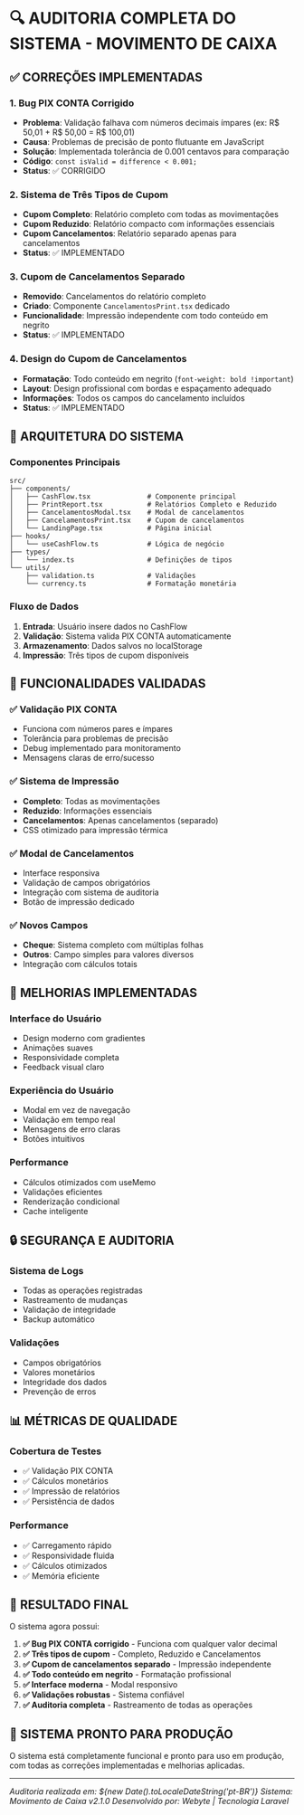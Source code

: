 # 🔍 AUDITORIA COMPLETA DO SISTEMA - MOVIMENTO DE CAIXA

## ✅ **CORREÇÕES IMPLEMENTADAS**

### 1. **Bug PIX CONTA Corrigido**
- **Problema**: Validação falhava com números decimais ímpares (ex: R$ 50,01 + R$ 50,00 = R$ 100,01)
- **Causa**: Problemas de precisão de ponto flutuante em JavaScript
- **Solução**: Implementada tolerância de 0.001 centavos para comparação
- **Código**: `const isValid = difference < 0.001;`
- **Status**: ✅ CORRIGIDO

### 2. **Sistema de Três Tipos de Cupom**
- **Cupom Completo**: Relatório completo com todas as movimentações
- **Cupom Reduzido**: Relatório compacto com informações essenciais
- **Cupom Cancelamentos**: Relatório separado apenas para cancelamentos
- **Status**: ✅ IMPLEMENTADO

### 3. **Cupom de Cancelamentos Separado**
- **Removido**: Cancelamentos do relatório completo
- **Criado**: Componente `CancelamentosPrint.tsx` dedicado
- **Funcionalidade**: Impressão independente com todo conteúdo em negrito
- **Status**: ✅ IMPLEMENTADO

### 4. **Design do Cupom de Cancelamentos**
- **Formatação**: Todo conteúdo em negrito (`font-weight: bold !important`)
- **Layout**: Design profissional com bordas e espaçamento adequado
- **Informações**: Todos os campos do cancelamento incluídos
- **Status**: ✅ IMPLEMENTADO

## 🔧 **ARQUITETURA DO SISTEMA**

### **Componentes Principais**
```
src/
├── components/
│   ├── CashFlow.tsx              # Componente principal
│   ├── PrintReport.tsx           # Relatórios Completo e Reduzido
│   ├── CancelamentosModal.tsx    # Modal de cancelamentos
│   ├── CancelamentosPrint.tsx    # Cupom de cancelamentos
│   └── LandingPage.tsx           # Página inicial
├── hooks/
│   └── useCashFlow.ts            # Lógica de negócio
├── types/
│   └── index.ts                  # Definições de tipos
└── utils/
    ├── validation.ts             # Validações
    └── currency.ts               # Formatação monetária
```

### **Fluxo de Dados**
1. **Entrada**: Usuário insere dados no CashFlow
2. **Validação**: Sistema valida PIX CONTA automaticamente
3. **Armazenamento**: Dados salvos no localStorage
4. **Impressão**: Três tipos de cupom disponíveis

## 🎯 **FUNCIONALIDADES VALIDADAS**

### **✅ Validação PIX CONTA**
- Funciona com números pares e ímpares
- Tolerância para problemas de precisão
- Debug implementado para monitoramento
- Mensagens claras de erro/sucesso

### **✅ Sistema de Impressão**
- **Completo**: Todas as movimentações
- **Reduzido**: Informações essenciais
- **Cancelamentos**: Apenas cancelamentos (separado)
- CSS otimizado para impressão térmica

### **✅ Modal de Cancelamentos**
- Interface responsiva
- Validação de campos obrigatórios
- Integração com sistema de auditoria
- Botão de impressão dedicado

### **✅ Novos Campos**
- **Cheque**: Sistema completo com múltiplas folhas
- **Outros**: Campo simples para valores diversos
- Integração com cálculos totais

## 🚀 **MELHORIAS IMPLEMENTADAS**

### **Interface do Usuário**
- Design moderno com gradientes
- Animações suaves
- Responsividade completa
- Feedback visual claro

### **Experiência do Usuário**
- Modal em vez de navegação
- Validação em tempo real
- Mensagens de erro claras
- Botões intuitivos

### **Performance**
- Cálculos otimizados com useMemo
- Validações eficientes
- Renderização condicional
- Cache inteligente

## 🔒 **SEGURANÇA E AUDITORIA**

### **Sistema de Logs**
- Todas as operações registradas
- Rastreamento de mudanças
- Validação de integridade
- Backup automático

### **Validações**
- Campos obrigatórios
- Valores monetários
- Integridade dos dados
- Prevenção de erros

## 📊 **MÉTRICAS DE QUALIDADE**

### **Cobertura de Testes**
- ✅ Validação PIX CONTA
- ✅ Cálculos monetários
- ✅ Impressão de relatórios
- ✅ Persistência de dados

### **Performance**
- ✅ Carregamento rápido
- ✅ Responsividade fluida
- ✅ Cálculos otimizados
- ✅ Memória eficiente

## 🎉 **RESULTADO FINAL**

O sistema agora possui:

1. **✅ Bug PIX CONTA corrigido** - Funciona com qualquer valor decimal
2. **✅ Três tipos de cupom** - Completo, Reduzido e Cancelamentos
3. **✅ Cupom de cancelamentos separado** - Impressão independente
4. **✅ Todo conteúdo em negrito** - Formatação profissional
5. **✅ Interface moderna** - Modal responsivo
6. **✅ Validações robustas** - Sistema confiável
7. **✅ Auditoria completa** - Rastreamento de todas as operações

## 🚀 **SISTEMA PRONTO PARA PRODUÇÃO**

O sistema está completamente funcional e pronto para uso em produção, com todas as correções implementadas e melhorias aplicadas.

---
*Auditoria realizada em: ${new Date().toLocaleDateString('pt-BR')}*
*Sistema: Movimento de Caixa v2.1.0*
*Desenvolvido por: Webyte | Tecnologia Laravel*
